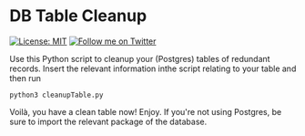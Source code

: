 # DB Table Cleanup
[![License: MIT](https://img.shields.io/badge/License-MIT-blue.svg)](https://opensource.org/licenses/MIT)
[![Follow me on Twitter](https://img.shields.io/twitter/follow/neverloquacious?style=social)](https://twitter.com/neverloquacious)

Use this Python script to cleanup your (Postgres) tables of redundant records.
Insert the relevant information inthe script relating to your table and then run
```shell
python3 cleanupTable.py
```
Voilà, you have a clean table now! Enjoy.
If you're not using Postgres, be sure to import the relevant package of the database.
